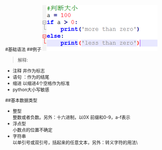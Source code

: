 #基础语法
##例子
![](pic/demoExample.png)

>解释:
- 注释 井作为标志
- 语句 ：作为的结尾
- 缩进 以缩进4个空格作为标准
- python大小写敏感

##基本数据类型
- 整型   
    整数或者负数。另外：十六进制，以0X 前缀和0-9，a-f表示     
- 浮点型   
    小数点的位置不确定     
- 字符串       
    以单引号或双引号，括起来的任意文本，另外：转义字符的用法\

      
 

 